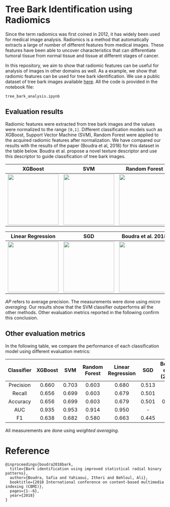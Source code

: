 # Tree Bark Identification using Radiomics 
Since the term radiomics was first coined in 2012, it has widely been used for medical image analysis. Radiomics is a method that automatically extracts a large of number of different features from medical images. These features have been able to uncover characteristics that can differentiate tumoral tissue from normal tissue and tissue at different stages of cancer.

In this repository, we aim to show that radiomic features can be useful for analysis of images in other domains as well. As a example, we show that radiomic features can be used for tree bark identification. We use a public dataset of tree bark images available [here](https://www.vicos.si/resources/trunk12/). All the code is provided in the notebook file: 

```tree_bark_analysis.ipynb```

## Evaluation results
Radiomic features were extracted from tree bark images and the values were normalized to the range ```[0,1]```. Different classification models such as XGBoost, Support Vector Machine (SVM), Random Forest were applied to the acquired radiomic features after normalization. We have compared our results with the results of the paper (Boudra et al, 2018) for this dataset in the table below. Boudra et al. propose a novel texture descriptor and use this descriptor to guide classification of tree bark images.

XGBoost  | SVM | Random Forest
:-------------:|:-------------:|:-------------:
<img src="plots/prec_recall_xgboost_crop_s_3000_new_s_256.png" width="160">  | <img src="plots/prec_recall_svm_crop_s_3000_new_s_256.png" width="160">  | <img src="plots/prec_recall_rf_crop_s_3000_new_s_256.png" width="160">

Linear Regression | SGD  | Boudra et al. 2018
:-------------:|:-------------:|:-------------:
<img src="plots/prec_recall_lr_crop_s_3000_new_s_256.png" width="160"> | <img src="plots/prec_recall_sgd_crop_s_3000_new_s_256.png" width="160"> | <img src="plots/prec_recall_boudra.png" width="160">

*AP* refers to average precision. The measurements were done using *micro averaging*. Our results show that the SVM classifier outperforms all the other methods. Other evaluation metrics reported in the following confirm this conclusion. 

## Other evaluation metrics

In the following table, we compare the performance of each classification model using different evaluation metrics: 

Classifier | XGBoost |SVM | Random Forest | Linear Regression | SGD | Boudra et al. (2018)
:-------------:|:-------------:|:-------------:|:-------------:|:-------------:|:-------------:|:-------------:
Precision | 0.660	|0.703	|0.603	|0.680	|0.513| -
Recall | 0.656	|0.699	|0.603	|0.679	|0.501| -
Accuracy | 0.656	|0.699	|0.603	|0.679	|0.501| 0.677
AUC | 0.935	|0.953	|0.914	|0.950| - | -
F1 | 0.638	|0.682	|0.580	|0.663	|0.445| -

All measurements are done using *weighted averaging*. 


# Reference 
```
@inproceedings{boudra2018bark,
  title={Bark identification using improved statistical radial binary patterns},
  author={Boudra, Safia and Yahiaoui, Itheri and Behloul, Ali},
  booktitle={2018 International conference on content-based multimedia indexing (CBMI)},
  pages={1--6},
  year={2018}
}
```